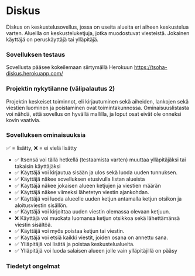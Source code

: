 # Diskus
Diskus on keskustelusovellus, jossa on useita alueita eri aiheen keskustelua varten. Alueilla on keskusteluketjuja, jotka muodostuvat viesteistä. Jokainen käyttäjä on peruskäyttäjä tai ylläpitäjä.

### Sovelluksen testaus
Sovellusta pääsee kokeilemaan siirtymällä Herokuun https://tsoha-diskus.herokuapp.com/

### Projektin nykytilanne (välipalautus 2)
Projektin keskeiset toiminnot, eli kirjautuminen sekä aiheiden, lankojen sekä viestien luominen ja poistaminen ovat toimintakunnossa. Ominaisuuslistasta voi nähdä, että sovellus on hyvällä mallilla, ja loput osat eivät ole onneksi kovin vaativia.

### Sovelluksen ominaisuuksia
✅ = lisätty, ❌ = ei vielä lisätty
- ✅ Itsensä voi tällä hetkellä (testaamista varten) muuttaa ylläpitäjäksi tai takaisin käyttäjäksi
- ✅ Käyttäjä voi kirjautua sisään ja ulos sekä luoda uuden tunnuksen.
- ✅ Käyttäjä näkee sovelluksen etusivulla listan alueista
- ✅ Käyttäjä näkee jokaisen alueen ketjujen ja viestien määrän
- ✅ Käyttäjä näkee viimeksi lähetetyn viestin ajankohdan.
- ✅ Käyttäjä voi luoda alueelle uuden ketjun antamalla ketjun otsikon ja aloitusviestin sisällön.
- ✅ Käyttäjä voi kirjoittaa uuden viestin olemassa olevaan ketjuun.
- ❌ Käyttäjä voi muokata luomansa ketjun otsikkoa sekä lähettämänsä viestin sisältöä.
- ✅ Käyttäjä voi myös poistaa ketjun tai viestin.
- ✅ Käyttäjä voi etsiä kaikki viestit, joiden osana on annettu sana.
- ✅ Ylläpitäjä voi lisätä ja poistaa keskustelualueita.
- ✅ Ylläpitäjä voi luoda salaisen alueen jolle vain ylläpitäjillä on pääsy

### Tiedetyt ongelmat
